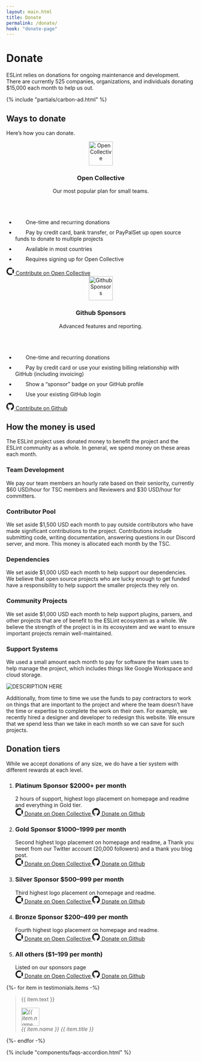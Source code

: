 ```yaml
---
layout: main.html
title: Donate
permalink: /donate/
hook: "donate-page"
---
```


<svg style="display: none;" aria-hidden="true">
    <symbol viewBox="0 0 24 24" id="feature-check">
        <svg width="24" height="24" viewBox="0 0 24 24" fill="none">
            <rect width="24" height="24" rx="12" fill="var(--lightest-background-color)" />
            <path d="M17.3337 8L10.0003 15.3333L6.66699 12" stroke="var(--link-color)" stroke-width="1.33333" stroke-linecap="round" stroke-linejoin="round" />
        </svg>
    </symbol>
    <symbol viewBox="0 0 21 20" id="oc">
        <svg width="21" height="20" viewBox="0 0 21 20">
            <path fill-rule="evenodd" clip-rule="evenodd" d="M16.8759 9.97371C16.8759 11.2331 16.5103 12.4409 15.8828 13.4384L18.4441 16.0103C19.6984 14.3306 20.4825 12.2309 20.4825 9.9734C20.4825 7.7159 19.6981 5.61652 18.4441 3.93652L15.8828 6.5084C16.51 7.5059 16.8759 8.66059 16.8759 9.97309V9.97371Z" fill="currentColor" />
            <path fill-rule="evenodd" clip-rule="evenodd" d="M10.501 16.3781C6.99883 16.3781 4.12414 13.4906 4.12414 9.97406C4.12414 6.4575 6.99914 3.57 10.501 3.57C11.8079 3.57 12.9573 3.9375 13.951 4.62L16.5123 2.04813C14.8395 0.7875 12.7488 0 10.501 0C5.01227 0 0.517578 4.46187 0.517578 10.0262C0.517578 15.5906 5.01227 20 10.501 20C12.801 20 14.8916 19.2125 16.5645 17.9531L14.0032 15.3813C13.0101 16.0112 11.8079 16.3787 10.501 16.3787V16.3781Z" fill="currentColor" />
        </svg>
    </symbol>
    <symbol viewBox="0 0 21 20" id="gh">
        <svg width="21" height="20" viewBox="0 0 21 20" aria-label="Github">
            <path fill-rule="evenodd" clip-rule="evenodd" d="M10.2495 0C4.6123 0 0 4.6123 0 10.2495C0 14.7764 2.90404 18.62 7.00386 19.9866C7.51634 20.072 7.68716 19.7304 7.68716 19.4741C7.68716 19.2179 7.68716 18.62 7.68716 17.7659C4.86854 18.3638 4.27065 16.3993 4.27065 16.3993C3.84358 15.2035 3.16028 14.8618 3.16028 14.8618C2.13532 14.264 3.16028 14.264 3.16028 14.264C4.18523 14.3494 4.69771 15.2889 4.69771 15.2889C5.63725 16.8263 7.08927 16.3993 7.68716 16.143C7.77257 15.4597 8.02881 15.0327 8.37047 14.7764C6.06432 14.5202 3.67276 13.6661 3.67276 9.73707C3.67276 8.6267 4.09982 7.68716 4.69771 7.00386C4.69771 6.66221 4.27065 5.63725 4.86854 4.27065C4.86854 4.27065 5.72267 4.01441 7.68716 5.2956C8.54129 5.03936 9.39542 4.95395 10.2495 4.95395C11.1037 4.95395 11.9578 5.03936 12.8119 5.2956C14.7764 3.92899 15.6306 4.27065 15.6306 4.27065C16.2285 5.72267 15.8014 6.74762 15.716 7.00386C16.3993 7.68716 16.7409 8.6267 16.7409 9.73707C16.7409 13.6661 14.3494 14.5202 12.0432 14.7764C12.3849 15.1181 12.7265 15.716 12.7265 16.6555C12.7265 18.0221 12.7265 19.1325 12.7265 19.4741C12.7265 19.7304 12.8973 20.072 13.4098 19.9866C17.5096 18.62 20.4137 14.7764 20.4137 10.2495C20.4991 4.6123 15.8868 0 10.2495 0Z" fill="currentColor" />
        </svg>
    </symbol>
</svg>


<div class="section hero">
    <div class="content-container grid">
        <div class="span-1-7">
            <h1 class="section-title">Donate</h1>
            <p class="section-supporting-text">
                ESLint relies on donations for ongoing maintenance and development. There are currently 525 companies, organizations, and individuals donating $15,000 each month to help us out.
            </p>
        </div>
        <div class="span-11-12">
            {% include "partials/carbon-ad.html" %}
        </div>
    </div>
</div>

<section>
    <div class="content-container divider">
        <div class="section-head center-text">
            <h2 class="section-title h3">Ways to donate</h2>
            <p class="section-supporting-text fs-step-0">
                Here’s how you can donate.
            </p>
        </div>
        <div class="donation-plans grid">
            <article class="donation-plan span-1-6">
                <header class="donation-plan__header divider">
                    <img src="../../assets/images/icons/opencollective-img.svg" width="64" height="64" alt="Open Collective" />
                    <div class="donation-plan__platform">
                        <h3 class="donation-plan__platform-name">Open Collective</h3>
                        <p class="donation-plan__description">Our most popular plan for small teams.</p>
                    </div>
                </header>
                <ul role="list" class="donation-plan__features divider">
                    <li>
                        <svg width="24" height="24" aria-hidden="true" focusable="false" viewBox="0 0 24 24" class="c-icon donation-plan__features__icon">
                            <use xlink:href="#feature-check"></use>
                        </svg>
                        One-time and recurring donations</li>
                    <li>
                        <svg width="24" height="24" aria-hidden="true" focusable="false" viewBox="0 0 24 24" class="c-icon donation-plan__features__icon">
                            <use xlink:href="#feature-check"></use>
                        </svg>
                        Pay by credit card, bank transfer, or PayPalSet up open source funds to donate to multiple projects</li>
                    <li>
                        <svg width="24" height="24" aria-hidden="true" focusable="false" viewBox="0 0 24 24" class="c-icon donation-plan__features__icon">
                            <use xlink:href="#feature-check"></use>
                        </svg>
                        Available in most countries
                    </li>
                    <li>
                        <svg width="24" height="24" aria-hidden="true" focusable="false" viewBox="0 0 24 24" class="c-icon donation-plan__features__icon">
                            <use xlink:href="#feature-check"></use>
                        </svg>
                        Requires signing up for Open Collective</li>
                </ul>
                <footer class="donation-plan__footer">
                    <a href="https://opencollective.com/eslint" class="c-btn c-btn--primary c-btn--block">
                        <svg width="21" height="20" viewBox="0 0 21 20" aria-label="Open Collective">
                            <use xlink:href="#oc"></use>
                        </svg>
                        Contribute on Open Collective</a>
                </footer>
            </article>
            <article class="donation-plan span-7-12">
                <header class="donation-plan__header divider">
                    <img src="../../assets/images/icons/github-img.svg" width="64" height="64" alt="Github Sponsors" />
                    <div class="donation-plan__platform">
                        <h3 class="donation-plan__platform-name">Github Sponsors</h3>
                        <p class="donation-plan__description">Advanced features and reporting.</p>
                    </div>
                </header>
                <ul role="list" class="donation-plan__features divider">
                    <li>
                        <svg width="24" height="24" aria-hidden="true" focusable="false" viewBox="0 0 24 24" class="c-icon donation-plan__features__icon">
                            <use xlink:href="#feature-check"></use>
                        </svg>
                        One-time and recurring donations</li>
                    <li>
                        <svg width="24" height="24" aria-hidden="true" focusable="false" viewBox="0 0 24 24" class="c-icon donation-plan__features__icon">
                            <use xlink:href="#feature-check"></use>
                        </svg>
                        Pay by credit card or use your existing billing relationship with GitHub (including invoicing)</li>
                    <li>
                        <svg width="24" height="24" aria-hidden="true" focusable="false" viewBox="0 0 24 24" class="c-icon donation-plan__features__icon">
                            <use xlink:href="#feature-check"></use>
                        </svg>
                        Show a “sponsor” badge on your GitHub profile</li>
                    <li>
                        <svg width="24" height="24" aria-hidden="true" focusable="false" viewBox="0 0 24 24" class="c-icon donation-plan__features__icon">
                            <use xlink:href="#feature-check"></use>
                        </svg>
                        Use your existing GitHub login</li>
                </ul>
                <footer class="donation-plan__footer">
                    <a href="https://github.com/sponsors/eslint" class="c-btn c-btn--primary c-btn--block">
                        <svg width="21" height="20" viewBox="0 0 21 20" aria-label="Github">
                            <use xlink:href="#gh"></use>
                        </svg>
                        Contribute on Github</a>
                </footer>
            </article>
        </div>
    </div>
</section>

<section>
    <div class="content-container divider">
        <div class="section-head center-text">
            <h2 class="section-title h3">How the money is used</h2>
            <p class="section-supporting-text fs-step-0">
                The ESLint project uses donated money to benefit the project and the ESLint community as a whole. In general, we spend money on these areas each month.
            </p>
        </div>
        <div class="section-body features-wrapper grid">
            <div class="features span-1-5">
                <article class="feature">
                    <h3 class="feature__title">Team Development</h3>
                    <p class="feature__description">We pay our team members an hourly rate based on their seniority, currently $60 USD/hour for TSC members and Reviewers and $30 USD/hour for committers.</p>
                </article>
                <article class="feature">
                    <h3 class="feature__title">Contributor Pool</h3>
                    <p class="feature__description">We set aside $1,500 USD each month to pay outside contributors who have made significant contributions to the project. Contributions include submitting code, writing documentation, answering questions in our Discord server, and more. This money is allocated each month by the TSC.</p>
                </article>
                <article class="feature">
                    <h3 class="feature__title">Dependencies</h3>
                    <p class="feature__description">We set aside $1,000 USD each month to help support our dependencies. We believe that open source projects who are lucky enough to get funded have a responsibility to help support the smaller projects they rely on.</p>
                </article>
                <article class="feature">
                    <h3 class="feature__title">Community Projects</h3>
                    <p class="feature__description">We set aside $1,000 USD each month to help support plugins, parsers, and other projects that are of benefit to the ESLint ecosystem as a whole. We believe the strength of the project is in its ecosystem and we want to ensure important projects remain well-maintained.</p>
                </article>
                <article class="feature">
                    <h3 class="feature__title">Support Systems</h3>
                    <p class="feature__description">We used a small amount each month to pay for software the team uses to help manage the project, which includes things like Google Workspace and cloud storage.</p>
                </article>
            </div>
            <div class="features-image span-7-12">
                <img src="../../assets/images/money-spenditure-graph.svg" alt="DESCRIPTION HERE">
            </div>
        </div>
        <footer class="section-foot center-text">
            <p class="section-supporting-text">
                Additionally, from time to time we use the funds to pay contractors to work on things that are important to the project and where the team doesn’t have the time or expertise to complete the work on their own. For example, we recently hired a designer and developer to redesign this website. We ensure that we spend less than we take in each month so we can save for such projects.
            </p>
        </footer>
    </div>
</section>

<section>
    <div class="content-container divider">
        <div class="section-head center-text">
            <h2 class="section-title h3" id="donation-tiers-label">Donation tiers</h2>
            <p class="section-supporting-text fs-step-0">
                While we accept donations of any size, we do have a tier system with different rewards at each level.
            </p>
        </div>
        <ol class="donation-tiers" aria-labelledby="donation-tiers-label" role="list">
            <li class="donation-tiers__item">
                <h3 class="donation-tiers__title">
                    <span>Platinum Sponsor </span>
                    <span class="donation-tiers__title__value">$2000+</span>
                    <span class="donation-tiers__title__freq">per month</span>
                </h3>
                <div class="donation-tiers__item__description">
                    2 hours of support, highest logo placement on homepage and readme and everything in Gold tier.
                </div>
                <div>
                    <a href="#" class="c-btn c-btn--primary c-btn--block">
                        <svg role="img" aria-label="Open Collective" width="21" height="20" viewBox="0 0 21 20">
                            <use xlink:href="#oc"></use>
                        </svg>
                        Donate <span class="visually-hidden">on Open Collective</span>
                    </a>
                    <a href="#" class="c-btn c-btn--primary c-btn--block">
                        <svg role="img" aria-label="Github" width="21" height="20" viewBox="0 0 21 20" aria-label="Github">
                            <use xlink:href="#gh"></use>
                        </svg>
                        Donate <span class="visually-hidden">on Github</span>
                    </a>
                </div>
            </li>
            <li class="donation-tiers__item">
                <h3 class="donation-tiers__title">
                    <span>Gold Sponsor </span>
                    <span class="donation-tiers__title__value">$1000–1999</span>
                    <span class="donation-tiers__title__freq">per month</span>
                </h3>
                <div class="donation-tiers__item__description">
                    Second highest logo placement on homepage and readme, a Thank you tweet from our Twitter account (20,000 followers) and a thank you blog post.
                </div>
                <div>
                    <a href="#" class="c-btn c-btn--primary c-btn--block">
                        <svg role="img" aria-label="Open Collective" width="21" height="20" viewBox="0 0 21 20">
                            <use xlink:href="#oc"></use>
                        </svg>
                        Donate <span class="visually-hidden">on Open Collective</span>
                    </a>
                    <a href="#" class="c-btn c-btn--primary c-btn--block">
                        <svg role="img" aria-label="Github" width="21" height="20" viewBox="0 0 21 20" aria-label="Github">
                            <use xlink:href="#gh"></use>
                        </svg>
                        Donate <span class="visually-hidden">on Github</span>
                    </a>
                </div>
            </li>
            <li class="donation-tiers__item">
                <h3 class="donation-tiers__title">
                    <span>Silver Sponsor </span>
                    <span class="donation-tiers__title__value">$500–999</span>
                    <span class="donation-tiers__title__freq">per month</span>
                </h3>
                <div class="donation-tiers__item__description">
                    Third highest logo placement on homepage and readme.
                </div>
                <div>
                    <a href="#" class="c-btn c-btn--primary c-btn--block">
                        <svg role="img" aria-label="Open Collective" width="21" height="20" viewBox="0 0 21 20">
                            <use xlink:href="#oc"></use>
                        </svg>
                        Donate <span class="visually-hidden">on Open Collective</span>
                    </a>
                    <a href="#" class="c-btn c-btn--primary c-btn--block">
                        <svg role="img" aria-label="Github" width="21" height="20" viewBox="0 0 21 20" aria-label="Github">
                            <use xlink:href="#gh"></use>
                        </svg>
                        Donate <span class="visually-hidden">on Github</span>
                    </a>
                </div>
            </li>
            <li class="donation-tiers__item">
                <h3 class="donation-tiers__title">
                    <span>Bronze Sponsor </span>
                    <span class="donation-tiers__title__value">$200–499</span>
                    <span class="donation-tiers__title__freq">per month</span>
                </h3>
                <div class="donation-tiers__item__description">
                    Fourth highest logo placement on homepage and readme.
                </div>
                <div>
                    <a href="#" class="c-btn c-btn--primary c-btn--block">
                        <svg role="img" aria-label="Open Collective" width="21" height="20" viewBox="0 0 21 20">
                            <use xlink:href="#oc"></use>
                        </svg>
                        Donate <span class="visually-hidden">on Open Collective</span>
                    </a>
                    <a href="#" class="c-btn c-btn--primary c-btn--block">
                        <svg role="img" aria-label="Github" width="21" height="20" viewBox="0 0 21 20" aria-label="Github">
                            <use xlink:href="#gh"></use>
                        </svg>
                        Donate <span class="visually-hidden">on Github</span>
                    </a>
                </div>
            </li>
            <li class="donation-tiers__item all-others">
                <h3 class="donation-tiers__title">
                    <span>All others </span>
                    <span class="donation-tiers__title__value">($1–199</span>
                    <span class="donation-tiers__title__freq">per month)</span>
                </h3>
                <div class="donation-tiers__item__description">
                    Listed on our sponsors page
                </div>
                <div>
                    <a href="#" class="c-btn c-btn--secondary">
                        <svg role="img" aria-label="Open Collective" width="21" height="20" viewBox="0 0 21 20">
                            <use xlink:href="#oc"></use>
                        </svg>
                        Donate <span class="visually-hidden">on Open Collective</span>
                    </a>
                    <a href="#" class="c-btn c-btn--secondary">
                        <svg role="img" aria-label="Github" width="21" height="20" viewBox="0 0 21 20" aria-label="Github">
                            <use xlink:href="#gh"></use>
                        </svg>
                        Donate <span class="visually-hidden">on Github</span>
                    </a>
                </div>
            </li>
        </ol>
    </div>
</section>

<section>
    <div class="content-container divider">
        <div class="section-head center-text">
            <h2 class="section-title h3" hidden>Testimonials</h2>
        </div>
        <div class="c-slider c-slider--testimonials">
            <div class="c-slider__slides-container">
                <div class="c-slider__slides-wrapper">
                    {%- for item in testimonials.items -%}
                    <div class="c-slider__slide">
                        <blockquote class="c-slider__testimonial span-1-6">
                            <div class="c-slider__testimonial__content">
                                <p>
                                    {{ item.text }}
                                </p>
                            </div>
                            <footer class="c-slider__testimonial__footer">
                                <cite class="person contributor">
                                    <img class="person__photo" src="../../assets/images/people/testimonials/small/{{ item.image }}" width="48" height="48" alt="{{ item.name }}">
                                    <div class="person__details">
                                        <span class="c-slider__testimonial__author person__name">{{ item.name }}</span>
                                        <span class="c-slider__testimonial__author-role person__title">{{ item.title }}</span>
                                    </div>
                                </cite>
                            </footer>
                        </blockquote>
                    </div>
                    {%- endfor -%}
                </div>
            </div>
        </div>
    </div>
</section>

{% include "components/faqs-accordion.html" %}











<script src="{{ '/assets/js/accordion.js' | url }}"></script>
